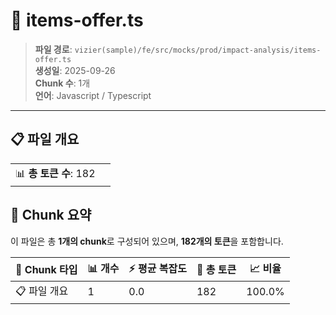 # 📄 items-offer.ts

> **파일 경로**: `vizier(sample)/fe/src/mocks/prod/impact-analysis/items-offer.ts`  
> **생성일**: 2025-09-26  
> **Chunk 수**: 1개  
> **언어**: Javascript / Typescript
---


## 📋 파일 개요

| | |
|--|--|
| 📊 **총 토큰 수**: 182 |  |






## 🧩 Chunk 요약

이 파일은 총 **1개의 chunk**로 구성되어 있으며, **182개의 토큰**을 포함합니다.

| 🧩 Chunk 타입 | 📊 개수 | ⚡ 평균 복잡도 | 📝 총 토큰 | 📈 비율 |
|---------------|--------|-------------|----------|--------|
| 📋 파일 개요 | 1 | 0.0 | 182 | 100.0% |

